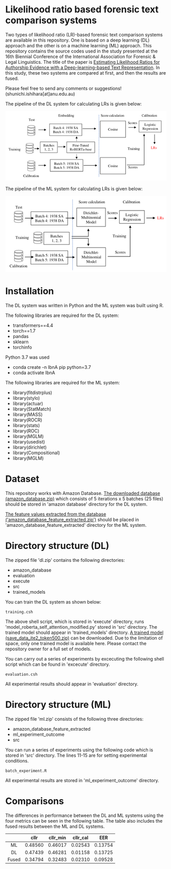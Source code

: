# Likelihood ratio based forensic text comparison systems

Two types of likelihood ratio (LR)-based forensic text comparison systems are available in this repository. One is based on a deep learning (DL) approach and the other is on a machine learning (ML) approach. This repository contains the source codes used in the study presented at the 16th Biennial Conference of the International Association for Forensic & Legal Linguistics. The title of the paper is [Estimating Likelihood Ratios for Authorship Evidence with a Deep-learning-based Text Representation](https://www.dropbox.com/scl/fi/bbg49qyudnze4g5yaqa2z/iafll16_ml_dl_and_ftc.pptx?rlkey=f9yibkev6d1ncazpd35lwnj4o&dl=0). In this study, these two systems are compared at first, and then the results are fused.

Please feel free to send any comments or suggestions! (shunichi.ishihara[at]anu.edu.au)

The pipeline of the DL system for calculating LRs is given below:

 <img src="pipeline_dl.jpg" width="800" class="center">

The pipeline of the ML system for calculating LRs is given below:

 <img src="pipeline_ml.jpg" width="730" class="center">

# Installation

The DL system was written in Python and the ML system was built using R.

The following libraries are required for the DL system:

  * transformers==4.4
  * torch==1.7
  * pandas
  * sklearn
  * torchinfo

Python 3.7 was used
  * conda create -n IbnA pip python=3.7
  * conda activate IbnA

The following libraries are required for the ML system:

 * library(fitdistrplus)
 * library(stylo)
 * library(actuar)
 * library(StatMatch)
 * library(MASS)
 * library(ROCR)
 * library(stats)
 * library(ROC)
 * library(MGLM)
 * library(usedist)
 * library(dirichlet)
 * library(Compositional)
 * library(MGLM)

# Dataset

This repository works with Amazon Database. [The downloaded database (amazon_database.zip)](https://www.dropbox.com/scl/fi/9uogjxl863wxk24ubgek1/amazon_database.zip?rlkey=6r2oh8tt3d01cfrhbrqtfqmsk&dl=0) which consists of 5 iterations x 5 batches (25 files) should be stored in 'amazon database' directory for the DL system. 

[The feature values extracted from the database ('amazon_database_feature_extracted.zip')](https://www.dropbox.com/scl/fi/wx579mjxihz0x72n800la/amazon_database_feature_extracted.zip?rlkey=lxt9v5grplqgirizmljshpd57&dl=0) should be placed in 'amazon_database_feature_extracted' directory for the ML system.

# Directory structure (DL)

The zipped file 'dl.zip' contains the following directories:
* amazon_database
* evaluation
* execute
* src
* trained_models

You can train the DL system as shown below:

    training.csh

The above shell script, which is stored in 'execute' directory, runs 'model_roberta_self_attention_modified.py' stored in 'src' directory. The trained model should appear in 'trained_models' directory. [A trained model (save_data_ite2_token500.zip)](https://www.dropbox.com/scl/fi/j24wami62xmyg6s1c40au/save_data_Ite2_token500.zip?rlkey=dnv1p4y51ji37f52d9m76kgwn&dl=0) can be downloaded. Due to the limitation of space, only one trained model is available here. Please contact the repository owner for a full set of models.

You can carry out a series of experiments by excecuting the following shell script which can be found in 'excecute' directory.

    evaluation.csh

All experimental results should appear in 'evaluation' directory.

# Directory structure (ML)

The zipped file 'ml.zip' consists of the following three directories:
 * amazon_database_feature_extracted
 * ml_experiment_outcome
 * src

You can run a series of experiments using the following code which is stored in 'src' directory. The lines 11-15 are for setting experimental conditions.

    batch_experiment.R

All experimental results are stored in 'ml_experiment_outcome' directory.

# Comparisons

The differences in performance between the DL and ML systems using the four metrics can be seen in the following table. The table also includes the fused results between the ML and DL systems.

|       |  cllr  | cllr_min |  cllr_cal |   EER   |
|:-----:|:------:|:--------:|:---------:|:-------:|
| ML    | 0.48560| 0.46017  |  0.02543  | 0.13754 |
| DL    |0.47439 | 0.46281  |  0.01158  | 0.13725 |
| Fused |0.34794 | 0.32483  |  0.02310  | 0.09528 |

